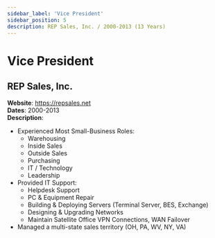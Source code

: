 ```yaml
---
sidebar_label: 'Vice President'
sidebar_position: 5
description: REP Sales, Inc. / 2000-2013 (13 Years)
---
```


# Vice President

## REP Sales, Inc.
**Website**: https://repsales.net  
**Dates**: 2000-2013  
**Description**:
 - Experienced Most Small-Business Roles:
   - Warehousing
   - Inside Sales 
   - Outside Sales
   - Purchasing
   - IT / Technology
   - Leadership
 - Provided IT Support:
   - Helpdesk Support
   - PC & Equipment Repair
   - Building & Deploying Servers (Terminal Server, BES, Exchange)
   - Designing & Upgrading Networks
   - Maintain Satellite Office VPN Connections, WAN Failover
 - Managed a multi-state sales territory (OH, PA, WV, NY, VA)

